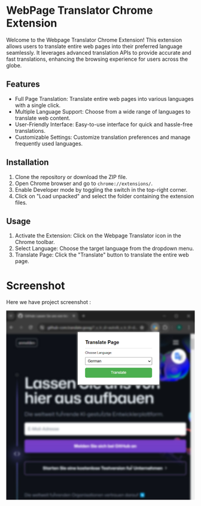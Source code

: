 # WebPage Translator Chrome Extension

Welcome to the Webpage Translator Chrome Extension! This extension allows users to translate entire web pages into their preferred language seamlessly. It leverages advanced translation APIs to provide accurate and fast translations, enhancing the browsing experience for users across the globe.

## Features

- Full Page Translation: Translate entire web pages into various languages with a single click.
- Multiple Language Support: Choose from a wide range of languages to translate web content.
- User-Friendly Interface: Easy-to-use interface for quick and hassle-free translations.
- Customizable Settings: Customize translation preferences and manage frequently used languages.

## Installation

1. Clone the repository or download the ZIP file.
2. Open Chrome browser and go to `chrome://extensions/`.
3. Enable Developer mode by toggling the switch in the top-right corner.
4. Click on "Load unpacked" and select the folder containing the extension files.

## Usage

1. Activate the Extension: Click on the Webpage Translator icon in the Chrome toolbar.
2. Select Language: Choose the target language from the dropdown menu.
3. Translate Page: Click the "Translate" button to translate the entire web page.

# Screenshot
Here we have project screenshot :

![screenshot](screenshot.jpg)
